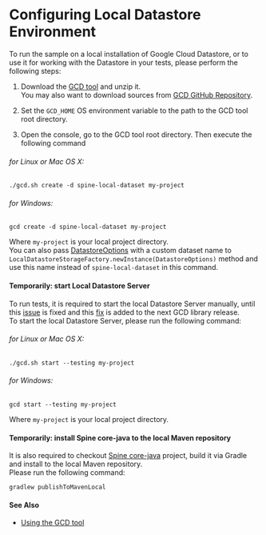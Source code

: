 # Configuring Local Datastore Environment

To run the sample on a local installation of Google Cloud Datastore, or to use it for working with the Datastore in your tests, please perform the following steps:

1. Download the [GCD tool](https://cloud.google.com/datastore/docs/downloads) and unzip it.  
   You may also want to download sources from [GCD GitHub Repository](https://github.com/GoogleCloudPlatform/google-cloud-datastore/).

2. Set the `GCD_HOME` OS environment variable to the path to the GCD tool root directory.  

3. Open the console, go to the GCD tool root directory. Then execute the following command

###### for Linux or Mac OS X:
```
./gcd.sh create -d spine-local-dataset my-project
````  

###### for Windows:
```
gcd create -d spine-local-dataset my-project
````  
Where `my-project` is your local project directory.  
You can also pass [DatastoreOptions](https://cloud.google.com/datastore/docs/apis/javadoc/com/google/api/services/datastore/client/DatastoreOptions) with a custom dataset name to `LocalDatastoreStorageFactory.newInstance(DatastoreOptions)` method and use this name instead of `spine-local-dataset` in this command.

#### Temporarily: start Local Datastore Server
To run tests, it is required to start the local Datastore Server manually, until this [issue](https://code.google.com/p/google-cloud-platform/issues/detail?id=10&thanks=10&ts=1443682670) is fixed and this [fix](https://github.com/GoogleCloudPlatform/google-cloud-datastore/commit/a077c5b4d6fa2826fd6c376b692686894b719fd9) is added to the next GCD library release.  
To start the local Datastore Server, please run the following command:

###### for Linux or Mac OS X:
```
./gcd.sh start --testing my-project
````  

###### for Windows:
```
gcd start --testing my-project
```` 

Where `my-project` is your local project directory.

#### Temporarily: install Spine core-java to the local Maven repository

It is also required to checkout [Spine core-java](https://github.com/SpineEventEngine/core-java) project, build it via Gradle and install to the local Maven repository.  
Please run the following command:
```
gradlew publishToMavenLocal
```


#### See Also
* [Using the GCD tool](https://cloud.google.com/datastore/docs/tools/)